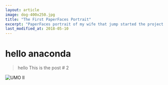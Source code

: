 ```yaml
---
layout: article
image: dog-400x250.jpg
title: "The First PaperFaces Portrait"
excerpt: "PaperFaces portrait of my wife that jump started the project. Drawn with Paper by 53 on an iPad."
last_modified_at: 2018-05-10
---
```


# hello anaconda
> hello
> This is the post # 2

![UMO II](https://www.discogs.com/Unknown-Mortal-Orchestra-II/master/519003)
